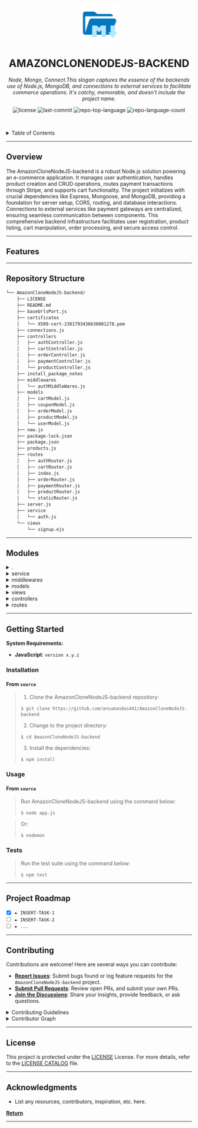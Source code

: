 <p align="center">
  <img src="https://raw.githubusercontent.com/PKief/vscode-material-icon-theme/ec559a9f6bfd399b82bb44393651661b08aaf7ba/icons/folder-markdown-open.svg" width="100" alt="project-logo">
</p>
<p align="center">
    <h1 align="center">AMAZONCLONENODEJS-BACKEND</h1>
</p>
<p align="center">
    <em>Node, Mongo, Connect.This slogan captures the essence of the backends use of Node.js, MongoDB, and connections to external services to facilitate commerce operations. It's catchy, memorable, and doesn't include the project name.</em>
</p>
<p align="center">
	<img src="https://img.shields.io/github/license/ansumandas441/AmazonCloneNodeJS-backend?style=default&logo=opensourceinitiative&logoColor=white&color=0080ff" alt="license">
	<img src="https://img.shields.io/github/last-commit/ansumandas441/AmazonCloneNodeJS-backend?style=default&logo=git&logoColor=white&color=0080ff" alt="last-commit">
	<img src="https://img.shields.io/github/languages/top/ansumandas441/AmazonCloneNodeJS-backend?style=default&color=0080ff" alt="repo-top-language">
	<img src="https://img.shields.io/github/languages/count/ansumandas441/AmazonCloneNodeJS-backend?style=default&color=0080ff" alt="repo-language-count">
<p>
<p align="center">
	<!-- default option, no dependency badges. -->
</p>

<br><!-- TABLE OF CONTENTS -->
<details>
  <summary>Table of Contents</summary><br>

- [ Overview](#-overview)
- [ Features](#-features)
- [ Repository Structure](#-repository-structure)
- [ Modules](#-modules)
- [ Getting Started](#-getting-started)
  - [ Installation](#-installation)
  - [ Usage](#-usage)
  - [ Tests](#-tests)
- [ Project Roadmap](#-project-roadmap)
- [ Contributing](#-contributing)
- [ License](#-license)
- [ Acknowledgments](#-acknowledgments)
</details>
<hr>

##  Overview

The AmazonCloneNodeJS-backend is a robust Node.js solution powering an e-commerce application. It manages user authentication, handles product creation and CRUD operations, routes payment transactions through Stripe, and supports cart functionality. The project initializes with crucial dependencies like Express, Mongoose, and MongoDB, providing a foundation for server setup, CORS, routing, and database interactions. Connections to external services like payment gateways are centralized, ensuring seamless communication between components. This comprehensive backend infrastructure facilitates user registration, product listing, cart manipulation, order processing, and secure access control.

---

##  Features



---

##  Repository Structure

```sh
└── AmazonCloneNodeJS-backend/
    ├── LICENSE
    ├── README.md
    ├── baseUrlsPort.js
    ├── certificates
    │   └── X509-cert-2381793436636801278.pem
    ├── connections.js
    ├── controllers
    │   ├── authController.js
    │   ├── cartController.js
    │   ├── orderController.js
    │   ├── paymentController.js
    │   └── productController.js
    ├── install_package_notes
    ├── middlewares
    │   └── authMiddleWares.js
    ├── models
    │   ├── cartModel.js
    │   ├── couponModel.js
    │   ├── orderModel.js
    │   ├── productModel.js
    │   └── userModel.js
    ├── new.js
    ├── package-lock.json
    ├── package.json
    ├── products.js
    ├── routes
    │   ├── authRouter.js
    │   ├── cartRouter.js
    │   ├── index.js
    │   ├── orderRouter.js
    │   ├── paymentRouter.js
    │   ├── productRouter.js
    │   └── staticRouter.js
    ├── server.js
    ├── service
    │   └── auth.js
    └── views
        └── signup.ejs
```

---

##  Modules

<details closed><summary>.</summary>

| File                                                                                                                  | Summary                                                                                                                                                                                                                                                                                                                                                                                                                                                                                                                                                                                                                                                                                                                  |
| ---                                                                                                                   | ---                                                                                                                                                                                                                                                                                                                                                                                                                                                                                                                                                                                                                                                                                                                      |
| [baseUrlsPort.js](https://github.com/ansumandas441/AmazonCloneNodeJS-backend/blob/master/baseUrlsPort.js)             | Export configurable base URL and API endpoint for adding products in this Node.JS backend project.                                                                                                                                                                                                                                                                                                                                                                                                                                                                                                                                                                                                                       |
| [package.json](https://github.com/ansumandas441/AmazonCloneNodeJS-backend/blob/master/package.json)                   | Initiates Node.js backend project amazonclonebackend with defined dependencies like Express, Mongoose, Stripe, and more in the package.json file. This configuration enables server setup, CORS support, routing, and authentication services within the larger AmazonClone repository framework.                                                                                                                                                                                                                                                                                                                                                                                                                        |
| [products.js](https://github.com/ansumandas441/AmazonCloneNodeJS-backend/blob/master/products.js)                     | Create and manage product data by exporting a Mongoose model based on a schema, defining title, image URL, price, and rating fields in the repositorys backend architecture.                                                                                                                                                                                                                                                                                                                                                                                                                                                                                                                                             |
| [package-lock.json](https://github.com/ansumandas441/AmazonCloneNodeJS-backend/blob/master/package-lock.json)         | The `connections.js` file in the given `AmazonCloneNodeJS-backend` repository is a crucial component of the projects architecture, which focuses on handling various connections between different services and modules within the system.By analyzing the repository structure, this file can be found under the root directory among other files like controllers and certificates. Its primary purpose lies in managing and establishing links to external services such as payment gateways or databases, enabling seamless data exchange and functionality between components. This centralized approach ensures a consistent and efficient methodology for making external connections throughout the application. |
| [server.js](https://github.com/ansumandas441/AmazonCloneNodeJS-backend/blob/master/server.js)                         | Initialize Express server with CORS and cookie-parser middleware. Configure view engine, content security policy, and error handling. Connect to MongoDB. Import routes for authentication, products, payment, and cart, protecting some with access level restrictions. Listen on defined port.                                                                                                                                                                                                                                                                                                                                                                                                                         |
| [connections.js](https://github.com/ansumandas441/AmazonCloneNodeJS-backend/blob/master/connections.js)               | Initiates database connection using Mongoose and config data in parent repository. Establishes a connection to MongoDB via the provided URL and optional SSL options upon server startup.                                                                                                                                                                                                                                                                                                                                                                                                                                                                                                                                |
| [install_package_notes](https://github.com/ansumandas441/AmazonCloneNodeJS-backend/blob/master/install_package_notes) | Express for routing, CORS for cross-origin requests, development dependency Nodemon, MongoDB database and connector Mongoose, authentication tokens, user validation (bcrypt, uuid), ELK stack, and payment processor Stripe.                                                                                                                                                                                                                                                                                                                                                                                                                                                                                            |
| [new.js](https://github.com/ansumandas441/AmazonCloneNodeJS-backend/blob/master/new.js)                               | Establishes MongoDB connection for the application using Mongoose and X.509 certificate-based authentication. Configures TestModel schema, retrieves document count from testDB database, and eventually disconnects after operation completion.                                                                                                                                                                                                                                                                                                                                                                                                                                                                         |

</details>

<details closed><summary>service</summary>

| File                                                                                              | Summary                                                                                                                                                           |
| ---                                                                                               | ---                                                                                                                                                               |
| [auth.js](https://github.com/ansumandas441/AmazonCloneNodeJS-backend/blob/master/service/auth.js) | Generates JSON web tokens for user sessions in this Node.js backend, using the provided secret key. Implements functions to set and get session data from tokens. |

</details>

<details closed><summary>middlewares</summary>

| File                                                                                                                        | Summary                                                                                                                                                                                                                  |
| ---                                                                                                                         | ---                                                                                                                                                                                                                      |
| [authMiddleWares.js](https://github.com/ansumandas441/AmazonCloneNodeJS-backend/blob/master/middlewares/authMiddleWares.js) | This middleware module handles user session verification by decoding and checking tokens using the auth service. Additionally, it restricts access based on given roles, ensuring secure routes for specific user types. |

</details>

<details closed><summary>models</summary>

| File                                                                                                             | Summary                                                                                                                                                                                                                                                                               |
| ---                                                                                                              | ---                                                                                                                                                                                                                                                                                   |
| [userModel.js](https://github.com/ansumandas441/AmazonCloneNodeJS-backend/blob/master/models/userModel.js)       | Model user data with Mongoose in this file, defining schema for fields like username, email, role, and password. Instantiate Mongoose model User and export it for database operations.                                                                                               |
| [orderModel.js](https://github.com/ansumandas441/AmazonCloneNodeJS-backend/blob/master/models/orderModel.js)     | Model order schema for an e-commerce platform using Mongoose in Node.js, defining schema for user id, product list with product Id and quantity, shipping address, status, updated at, and payment Id. Creates an Order model to export for further application usage.                |
| [cartModel.js](https://github.com/ansumandas441/AmazonCloneNodeJS-backend/blob/master/models/cartModel.js)       | Create a Mongoose schema for the cart model in this backend project, defining an email property and an array of products with productId, name, price, total, and quantity properties, as well as subTotalPrice. Exports the Cart model.                                               |
| [productModel.js](https://github.com/ansumandas441/AmazonCloneNodeJS-backend/blob/master/models/productModel.js) | Model product data by defining its schema using Mongoose in this file. The schema includes essential attributes like name, price, description, and tags for each product. Mongoose converts the schema into a model named Product which is exported for usage within the application. |
| [couponModel.js](https://github.com/ansumandas441/AmazonCloneNodeJS-backend/blob/master/models/couponModel.js)   | Creates a Mongoose model, Coupon, for managing coupons within the application, defining schema properties for code, discount type, value, expiration date, usage limit, used count, and product restrictions.                                                                         |

</details>

<details closed><summary>views</summary>

| File                                                                                                  | Summary                                                                                                                                                                                                                                                                              |
| ---                                                                                                   | ---                                                                                                                                                                                                                                                                                  |
| [signup.ejs](https://github.com/ansumandas441/AmazonCloneNodeJS-backend/blob/master/views/signup.ejs) | Create visually engaging sign-up pages for users in this Node.JS application. The views/signup.ejs file is responsible for rendering the HTML structure and content for the sign-up route, enhancing user experience and registration functionality within the backend architecture. |

</details>

<details closed><summary>controllers</summary>

| File                                                                                                                            | Summary                                                                                                                                                                                                                                                                                                                                                                  |
| ---                                                                                                                             | ---                                                                                                                                                                                                                                                                                                                                                                      |
| [paymentController.js](https://github.com/ansumandas441/AmazonCloneNodeJS-backend/blob/master/controllers/paymentController.js) | Processes Stripe payments in this Node.JS backend by creating and confirming payment intents. Calculates total price from request items and communicates with the Stripe API to facilitate transactions.                                                                                                                                                                 |
| [productController.js](https://github.com/ansumandas441/AmazonCloneNodeJS-backend/blob/master/controllers/productController.js) | Create an engaging product controller that handles CRUD operations efficiently using Express and MongoDB. Design routes for adding, getting, editing price, deleting products, and searching with queries. Ensure each action returns appropriate status codes and JSON responses to enable seamless interaction between front-end applications and the back-end server. |
| [authController.js](https://github.com/ansumandas441/AmazonCloneNodeJS-backend/blob/master/controllers/authController.js)       | The authController.js file handles user registration and login operations in the application by validating provided email and password inputs against existing records, hashing passwords, creating new users if necessary, and generating session tokens for authentication.                                                                                            |
| [cartController.js](https://github.com/ansumandas441/AmazonCloneNodeJS-backend/blob/master/controllers/cartController.js)       | Retrieve product details with id.2. Update product quantity.3. Add a new product to cart.4. Delete a product from cart.5. Delete the entire cart.6. View the contents of a cart and total price.7. Calculate the price in real-time. (optional)8. Use coupons and apply discounts (optional).9. Finalize order by checking out and clearing cart.                        |
| [orderController.js](https://github.com/ansumandas441/AmazonCloneNodeJS-backend/blob/master/controllers/orderController.js)     | The `orderController.js` file processes requests for placing single orders, cart orders, getting order details, and retrieving order status. It interacts with the Order model in the cartModel.js for handling various order-related operations.                                                                                                                        |

</details>

<details closed><summary>routes</summary>

| File                                                                                                               | Summary                                                                                                                                                                                                                            |
| ---                                                                                                                | ---                                                                                                                                                                                                                                |
| [orderRouter.js](https://github.com/ansumandas441/AmazonCloneNodeJS-backend/blob/master/routes/orderRouter.js)     | Routes the incoming requests for order-related functionality in this Amazon clone Node.js backend. Imports orderController functions to handle getting orders, order details, and order status. Exports express router as default. |
| [productRouter.js](https://github.com/ansumandas441/AmazonCloneNodeJS-backend/blob/master/routes/productRouter.js) | Define and handle HTTP requests. This file exports Express routers for adding, editing, deleting, getting product details by ID or name, fetching all products, and searching them. (routes/productRouter.js)                      |
| [paymentRouter.js](https://github.com/ansumandas441/AmazonCloneNodeJS-backend/blob/master/routes/paymentRouter.js) | Manage and process payment transactions by routing requests to appropriate controllers. Routes for creating payment intents and confirming payments using paymentController.                                                       |
| [staticRouter.js](https://github.com/ansumandas441/AmazonCloneNodeJS-backend/blob/master/routes/staticRouter.js)   | It exports an Express router handling GET requests for the /signup endpoint, rendering the signup view. Integral to displaying the sign-up page within this backend application.                                                   |
| [index.js](https://github.com/ansumandas441/AmazonCloneNodeJS-backend/blob/master/routes/index.js)                 | Navigate through the Express application by handling base URL routes in this file. Routes for homepage, API documentation, and error handling are defined, ensuring seamless interaction with the AmazonCloneNodeJS-backend.       |
| [cartRouter.js](https://github.com/ansumandas441/AmazonCloneNodeJS-backend/blob/master/routes/cartRouter.js)       | Route newcomer, cartRouter.js facilitates interactions with the shopping cart. It processes additions, checkout, calculates totals, handles edits, and offers cart viewing, removal, and deletion utilizing linked cartController. |
| [authRouter.js](https://github.com/ansumandas441/AmazonCloneNodeJS-backend/blob/master/routes/authRouter.js)       | Route file for handling user authentication in express-based backend application. Contains post routes for registration, login, and logout, each dispatching respective functions from authController to process the requests.     |

</details>

---

##  Getting Started

**System Requirements:**

* **JavaScript**: `version x.y.z`

###  Installation

<h4>From <code>source</code></h4>

> 1. Clone the AmazonCloneNodeJS-backend repository:
>
> ```console
> $ git clone https://github.com/ansumandas441/AmazonCloneNodeJS-backend
> ```
>
> 2. Change to the project directory:
> ```console
> $ cd AmazonCloneNodeJS-backend
> ```
>
> 3. Install the dependencies:
> ```console
> $ npm install
> ```

###  Usage

<h4>From <code>source</code></h4>

> Run AmazonCloneNodeJS-backend using the command below:
> ```console
> $ node app.js
> ```

> Or:
> ```console
> $ nodemon
> ```

###  Tests

> Run the test suite using the command below:
> ```console
> $ npm test
> ```

---

##  Project Roadmap

- [X] `► INSERT-TASK-1`
- [ ] `► INSERT-TASK-2`
- [ ] `► ...`

---

##  Contributing

Contributions are welcome! Here are several ways you can contribute:

- **[Report Issues](https://github.com/ansumandas441/AmazonCloneNodeJS-backend/issues)**: Submit bugs found or log feature requests for the `AmazonCloneNodeJS-backend` project.
- **[Submit Pull Requests](https://github.com/ansumandas441/AmazonCloneNodeJS-backend/blob/main/CONTRIBUTING.md)**: Review open PRs, and submit your own PRs.
- **[Join the Discussions](https://github.com/ansumandas441/AmazonCloneNodeJS-backend/discussions)**: Share your insights, provide feedback, or ask questions.

<details closed>
<summary>Contributing Guidelines</summary>

1. **Fork the Repository**: Start by forking the project repository to your github account.
2. **Clone Locally**: Clone the forked repository to your local machine using a git client.
   ```sh
   git clone https://github.com/ansumandas441/AmazonCloneNodeJS-backend
   ```
3. **Create a New Branch**: Always work on a new branch, giving it a descriptive name.
   ```sh
   git checkout -b new-feature-x
   ```
4. **Make Your Changes**: Develop and test your changes locally.
5. **Commit Your Changes**: Commit with a clear message describing your updates.
   ```sh
   git commit -m 'Implemented new feature x.'
   ```
6. **Push to github**: Push the changes to your forked repository.
   ```sh
   git push origin new-feature-x
   ```
7. **Submit a Pull Request**: Create a PR against the original project repository. Clearly describe the changes and their motivations.
8. **Review**: Once your PR is reviewed and approved, it will be merged into the main branch. Congratulations on your contribution!
</details>

<details closed>
<summary>Contributor Graph</summary>
<br>
<p align="center">
   <a href="https://github.com{/ansumandas441/AmazonCloneNodeJS-backend/}graphs/contributors">
      <img src="https://contrib.rocks/image?repo=ansumandas441/AmazonCloneNodeJS-backend">
   </a>
</p>
</details>

---

##  License

This project is protected under the [LICENSE](https://choosealicense.com/licenses/gpl-3.0/) License. For more details, refer to the [LICENSE CATALOG](https://choosealicense.com/licenses/) file.

---

##  Acknowledgments

- List any resources, contributors, inspiration, etc. here.

[**Return**](#-overview)

---
